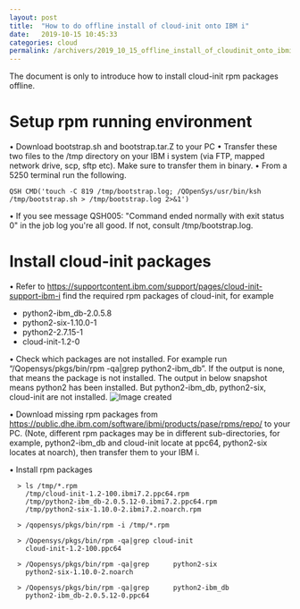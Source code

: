 ```yaml
---
layout: post
title:  "How to do offline install of cloud-init onto IBM i"
date:   2019-10-15 10:45:33
categories: cloud
permalink: /archivers/2019_10_15_offline_install_of_cloudinit_onto_ibmi
---
```


The document is only to introduce how to install cloud-init rpm packages offline. 

# Setup rpm running environment
• Download bootstrap.sh and bootstrap.tar.Z to your PC
• Transfer these two files to the /tmp directory on your IBM i system (via FTP, mapped network drive, scp, sftp etc). Make sure to transfer them in binary.
• From a 5250 terminal run the following.
```
QSH CMD('touch -C 819 /tmp/bootstrap.log; /QOpenSys/usr/bin/ksh /tmp/bootstrap.sh > /tmp/bootstrap.log 2>&1')
```
• If you see message QSH005: "Command ended normally with exit status 0" in the job log you're all good. If not, consult /tmp/bootstrap.log.

# Install cloud-init packages
• Refer to https://supportcontent.ibm.com/support/pages/cloud-init-support-ibm-i find the required rpm packages of cloud-init, for example
  - python2-ibm_db-2.0.5.8
  - python2-six-1.10.0-1
  - python2-2.7.15-1
  - cloud-init-1.2-0
  
• Check which packages are not installed. For example run “/Qopensys/pkgs/bin/rpm -qa|grep python2-ibm_db”. If the output is none, that means the package is not installed. The output in below snapshot means python2 has been installed. But python2-ibm_db, python2-six, cloud-init are not installed.
![Image created](../resources/pic/20201015/cloudinit1.png)

• Download missing rpm packages from https://public.dhe.ibm.com/software/ibmi/products/pase/rpms/repo/ to your PC. (Note, different rpm packages may be in different sub-directories, for example, python2-ibm_db and cloud-init locate at ppc64, python2-six locates at noarch),  then transfer them to your IBM i.

• Install rpm packages
```
  > ls /tmp/*.rpm                                      
    /tmp/cloud-init-1.2-100.ibmi7.2.ppc64.rpm          
    /tmp/python2-ibm_db-2.0.5.12-0.ibmi7.2.ppc64.rpm   
    /tmp/python2-six-1.10.0-2.ibmi7.2.noarch.rpm       
    
  > /qopensys/pkgs/bin/rpm -i /tmp/*.rpm
  
  > /Qopensys/pkgs/bin/rpm -qa|grep cloud-init             
    cloud-init-1.2-100.ppc64                               
    
  > /Qopensys/pkgs/bin/rpm -qa|grep      python2-six       
    python2-six-1.10.0-2.noarch                            
    
  > /Qopensys/pkgs/bin/rpm -qa|grep      python2-ibm_db    
    python2-ibm_db-2.0.5.12-0.ppc64                        
```

